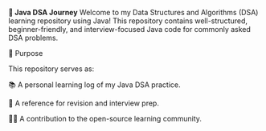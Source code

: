 **🚀 Java DSA Journey**
Welcome to my Data Structures and Algorithms (DSA) learning repository using Java!
This repository contains well-structured, beginner-friendly, and interview-focused Java code for commonly asked DSA problems.

📌 Purpose

This repository serves as:

📚 A personal learning log of my Java DSA practice.

🧠 A reference for revision and interview prep.

👨‍💻 A contribution to the open-source learning community.
